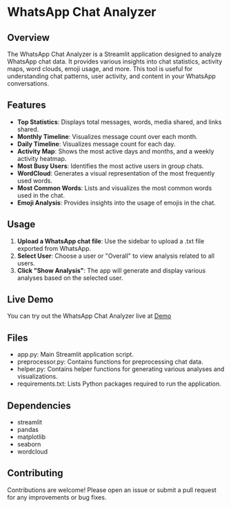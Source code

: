 # WhatsApp Chat Analyzer
## Overview
The WhatsApp Chat Analyzer is a Streamlit application designed to analyze WhatsApp chat data. It provides various insights into chat statistics, activity maps, word clouds, emoji usage, and more. This tool is useful for understanding chat patterns, user activity, and content in your WhatsApp conversations.
## Features
* **Top Statistics**: Displays total messages, words, media shared, and links shared.
* **Monthly Timeline**: Visualizes message count over each month.
* **Daily Timeline**: Visualizes message count for each day.
* **Activity Map**: Shows the most active days and months, and a weekly activity heatmap.
* **Most Busy Users**: Identifies the most active users in group chats.
* **WordCloud**: Generates a visual representation of the most frequently used words.
* **Most Common Words**: Lists and visualizes the most common words used in the chat.
* **Emoji Analysis**: Provides insights into the usage of emojis in the chat.
## Usage
1. **Upload a WhatsApp chat file**: Use the sidebar to upload a .txt file exported from WhatsApp.
2. **Select User**: Choose a user or "Overall" to view analysis related to all users.
3. **Click "Show Analysis"**: The app will generate and display various analyses based on the selected user.
## Live Demo
You can try out the WhatsApp Chat Analyzer live at [Demo](https://whatsappchatanalysisproject-efwakkivfjqbj78pzhrpde.streamlit.app/)
## Files
* app.py: Main Streamlit application script.
* preprocessor.py: Contains functions for preprocessing chat data.
* helper.py: Contains helper functions for generating various analyses and visualizations.
* requirements.txt: Lists Python packages required to run the application.
## Dependencies
* streamlit
* pandas
* matplotlib
* seaborn
* wordcloud
## Contributing
Contributions are welcome! Please open an issue or submit a pull request for any improvements or bug fixes.
